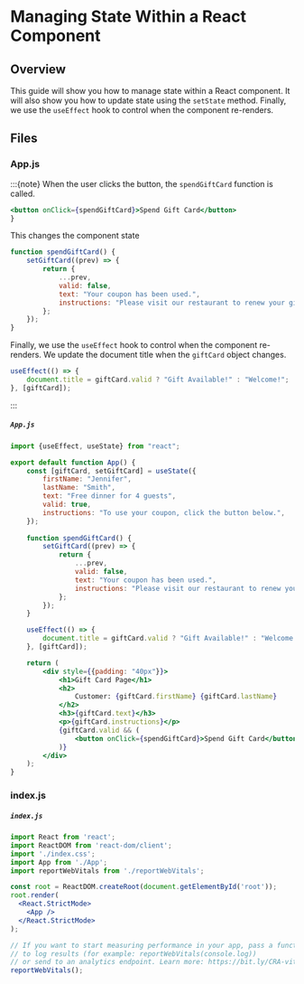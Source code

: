 # Managing State Within a React Component

## Overview

This guide will show you how to manage state within a React component.
It will also show you how to update state using the `setState` method.
Finally, we use the `useEffect` hook to control when the component re-renders.

## Files

### App.js

:::{note}
When the user clicks the button, the `spendGiftCard` function is called.

```jsx
<button onClick={spendGiftCard}>Spend Gift Card</button>
}
```

This changes the component state

```jsx
function spendGiftCard() {
    setGiftCard((prev) => {
        return {
            ...prev,
            valid: false,
            text: "Your coupon has been used.",
            instructions: "Please visit our restaurant to renew your gift card.",
        };
    });
}
```

Finally, we use the `useEffect` hook to control when the component re-renders.
We update the document title when the `giftCard` object changes.

```jsx
useEffect(() => {
    document.title = giftCard.valid ? "Gift Available!" : "Welcome!";
}, [giftCard]);
```

:::

<h5 a><strong><code>App.js</code></strong></h5>

```jsx
import {useEffect, useState} from "react";

export default function App() {
    const [giftCard, setGiftCard] = useState({
        firstName: "Jennifer",
        lastName: "Smith",
        text: "Free dinner for 4 guests",
        valid: true,
        instructions: "To use your coupon, click the button below.",
    });
    
    function spendGiftCard() {
        setGiftCard((prev) => {
            return {
                ...prev,
                valid: false, 
                text: "Your coupon has been used.",
                instructions: "Please visit our restaurant to renew your gift card.",
            };
        });
    }

    useEffect(() => {
        document.title = giftCard.valid ? "Gift Available!" : "Welcome!";
    }, [giftCard]);

    return (
        <div style={{padding: "40px"}}>
            <h1>Gift Card Page</h1>
            <h2>
                Customer: {giftCard.firstName} {giftCard.lastName}
            </h2>
            <h3>{giftCard.text}</h3>
            <p>{giftCard.instructions}</p>
            {giftCard.valid && (
                <button onClick={spendGiftCard}>Spend Gift Card</button>
            )}
        </div>
    );
}
```

### index.js

<h5 a><strong><code>index.js</code></strong></h5>

```jsx
import React from 'react';
import ReactDOM from 'react-dom/client';
import './index.css';
import App from './App';
import reportWebVitals from './reportWebVitals';

const root = ReactDOM.createRoot(document.getElementById('root'));
root.render(
  <React.StrictMode>
    <App />
  </React.StrictMode>
);

// If you want to start measuring performance in your app, pass a function
// to log results (for example: reportWebVitals(console.log))
// or send to an analytics endpoint. Learn more: https://bit.ly/CRA-vitals
reportWebVitals();
```
